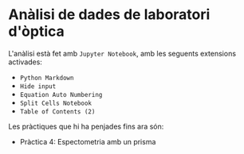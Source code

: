 # Anàlisi de dades de laboratori d'òptica

L'anàlisi està fet amb `Jupyter Notebook`, amb les seguents extensions activades:

* `Python Markdown`
* `Hide input`
* `Equation Auto Numbering`
* `Split Cells Notebook` 
* `Table of Contents (2)`

Les pràctiques que hi ha penjades fins ara són:

* Pràctica 4: Espectometria amb un prisma
